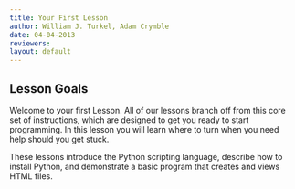 ```yaml
---
title: Your First Lesson
author: William J. Turkel, Adam Crymble
date: 04-04-2013
reviewers: 
layout: default
---
```


Lesson Goals
------------

Welcome to your first Lesson. All of our lessons branch off from this
core set of instructions, which are designed to get you ready to start
programming. In this lesson you will learn where to turn when you need
help should you get stuck.

These lessons introduce the Python scripting language, describe how to
install Python, and demonstrate a basic program that creates and views
HTML files.

